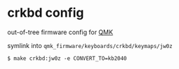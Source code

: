 # crkbd config

out-of-tree firmware config for [QMK](https://github.com/qmk/qmk_firmware)

symlink into `qmk_firmware/keyboards/crkbd/keymaps/jw0z`

`$ make crkbd:jw0z -e CONVERT_TO=kb2040`
